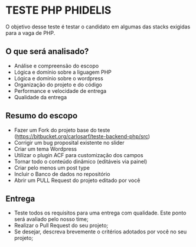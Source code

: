 # TESTE PHP PHIDELIS

O objetivo desse teste é testar o candidato em algumas das stacks exigidas para a vaga de PHP.

## O que será analisado?

- Análise e compreensão do escopo
- Lógica e domínio sobre a liguagem PHP
- Lógica e domínio sobre o wordpress
- Organização do projeto e do código
- Performance e velocidade de entrega
- Qualidade da entrega

## Resumo do escopo
- Fazer um Fork do projeto base do teste (https://bitbucket.org/carlosarf/teste-backend-php/src)
- Corrigir um bug proposital existente no slider
- Criar um tema Wordpress
- Utilizar o plugin ACF para customização dos campos
- Tornar todo o conteúdo dinâmico (editáveis via painel)
- Criar pelo menos um post type
- Incluir o Banco de dados no repositório
- Abrir um PULL Request do projeto editado por você

## Entrega
- Teste todos os requisitos para uma entrega com qualidade. Este ponto será avaliado pelo nosso time;
- Realizar o Pull Request do seu projeto;
- Se desejar, descreva brevemente o critérios adotados por você no seu projeto;